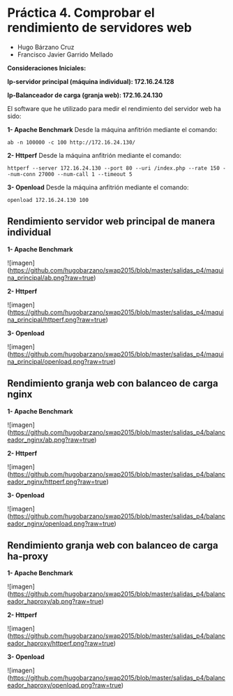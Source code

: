 # Práctica 4. Comprobar el rendimiento de servidores web

- Hugo Bárzano Cruz
- Francisco Javier Garrido Mellado

**Consideraciones Iniciales:** 

**Ip-servidor principal (máquina individual): 172.16.24.128**

**Ip-Balanceador de carga (granja web): 172.16.24.130**

El software que he utilizado para medir el rendimiento del servidor web ha sido:

**1- Apache Benchmark** Desde la máquina anfitrión mediante el comando:

	ab -n 100000 -c 100 http://172.16.24.130/

**2- Httperf** Desde la máquina anfitrión mediante el comando:

	httperf --server 172.16.24.130 --port 80 --uri /index.php --rate 150 --num-conn 27000 --num-call 1 --timeout 5

**3- Openload** Desde la máquina anfitrión mediante el comando:

	openload 172.16.24.130 100


## Rendimiento servidor web principal de manera individual 
 

**1- Apache Benchmark** 

![imagen] (https://github.com/hugobarzano/swap2015/blob/master/salidas_p4/maquina_principal/ab.png?raw=true)

**2- Httperf**

![imagen] (https://github.com/hugobarzano/swap2015/blob/master/salidas_p4/maquina_principal/httperf.png?raw=true)	

**3- Openload**

![imagen] (https://github.com/hugobarzano/swap2015/blob/master/salidas_p4/maquina_principal/openload.png?raw=true)	


## Rendimiento granja web con balanceo de carga nginx

**1- Apache Benchmark** 

![imagen] (https://github.com/hugobarzano/swap2015/blob/master/salidas_p4/balanceador_nginx/ab.png?raw=true)

**2- Httperf** 

![imagen] (https://github.com/hugobarzano/swap2015/blob/master/salidas_p4/balanceador_nginx/httperf.png?raw=true)

**3- Openload**

![imagen] (https://github.com/hugobarzano/swap2015/blob/master/salidas_p4/balanceador_nginx/openload.png?raw=true)

## Rendimiento granja web con balanceo de carga ha-proxy

**1- Apache Benchmark** 

![imagen] (https://github.com/hugobarzano/swap2015/blob/master/salidas_p4/balanceador_haproxy/ab.png?raw=true)

**2- Httperf** 

![imagen] (https://github.com/hugobarzano/swap2015/blob/master/salidas_p4/balanceador_haproxy/httperf.png?raw=true)

**3- Openload**

![imagen] (https://github.com/hugobarzano/swap2015/blob/master/salidas_p4/balanceador_haproxy/openload.png?raw=true)



